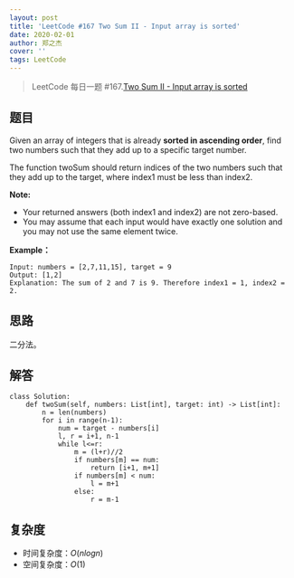```yaml
---
layout: post
title: 'LeetCode #167 Two Sum II - Input array is sorted'
date: 2020-02-01
author: 郑之杰
cover: ''
tags: LeetCode
---
```


> LeetCode 每日一题 #167.[Two Sum II - Input array is sorted](https://leetcode-cn.com/problems/two-sum-ii-input-array-is-sorted/)

## 题目
Given an array of integers that is already **sorted in ascending order**, find two numbers such that they add up to a specific target number.

The function twoSum should return indices of the two numbers such that they add up to the target, where index1 must be less than index2.

**Note:**
- Your returned answers (both index1 and index2) are not zero-based.
- You may assume that each input would have exactly one solution and you may not use the same element twice.

**Example：**
```
Input: numbers = [2,7,11,15], target = 9
Output: [1,2]
Explanation: The sum of 2 and 7 is 9. Therefore index1 = 1, index2 = 2.
```

## 思路
二分法。

## 解答
```
class Solution:
    def twoSum(self, numbers: List[int], target: int) -> List[int]:
        n = len(numbers)
        for i in range(n-1):
            num = target - numbers[i]
            l, r = i+1, n-1
            while l<=r:
                m = (l+r)//2
                if numbers[m] == num:
                    return [i+1, m+1]
                if numbers[m] < num:
                    l = m+1
                else:
                    r = m-1
```

## 复杂度
- 时间复杂度：$O(nlogn)$
- 空间复杂度：$O(1)$